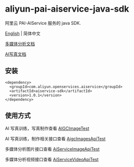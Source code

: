 # aliyun-pai-aiservice-java-sdk 
阿里云 PAI-AIService 服务的 java  SDK.

[English](./README.md) | 简体中文

[多媒体分析文档](https://help.aliyun.com/zh/pai/user-guide/multimedia-analysis?spm=a2c4g.11186623.0.0.31a419d5APYtKi)

[AI写真文档](https://help.aliyun.com/zh/pai/user-guide/overview-of-ai-portraits?spm=a2c4g.11174283.0.0.34165e0fdiZgrH)

## 安装

```
<dependency>
  <groupId>com.aliyun.openservices.aiservice</groupId>
  <artifactId>aiservice-sdk</artifactId>
  <version>1.0.1</version>
</dependency>
```


## 使用方式

AI 写真训练，写真制作查看 [AIGCImageTest](src/test/java/com/aliyun/openservices/aiservice/api/AIGCImageTest.java)

AI 写真训练，制作相关接口查看 [AigcImagesApiTest](src/test/java/com/aliyun/openservices/aiservice/api/AigcImagesApiTest.java)

多媒体分析图片接口查看  [AiServiceImageApiTest](src/test/java/com/aliyun/openservices/aiservice/api/AiServiceImageApiTest.java)

多媒体分析视频接口查看  [AiServiceVideoApiTest](src/test/java/com/aliyun/openservices/aiservice/api/AiServiceVideoApiTest.java)
